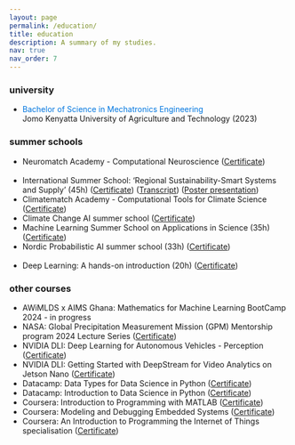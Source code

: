 ```yaml
---
layout: page
permalink: /education/
title: education
description: A summary of my studies.
nav: true
nav_order: 7
---
```


### university
- <span style="color:#0076df;">Bachelor of Science in Mechatronics Engineering</span><br>
Jomo Kenyatta University of Agriculture and Technology (2023)           	                                                                  

### summer schools
- Neuromatch Academy - Computational Neuroscience ([Certificate](https://portal.neuromatchacademy.org/certificate/0df3b00d-9700-44f9-bf76-70e81e8053bc))                                
- International Summer School: ‘Regional Sustainability-Smart Systems and Supply’ (45h) 
([Certificate](https://drive.google.com/file/d/11aNcZ8hoI1qB9LC0Pg6iwIZPqQYGR6I9/view?usp=sharing)) ([Transcript](https://drive.google.com/file/d/11arEifVwL25T7JCFm9emRkRT2mVh8Umh/view?usp=sharing)) ([Poster presentation](https://drive.google.com/file/d/1uwaYL2TBKnkYYzMrX4NXMpvTcTgIAAWe/view?usp=sharing))
- Climatematch Academy - Computational Tools for Climate Science ([Certificate](https://portal.neuromatchacademy.org/certificate/d4677640-2b80-4dca-9105-1c35601a48d1))            
- Climate Change AI summer school ([Certificate](https://drive.google.com/file/d/18wyrao8W9gYicnvmVIamM6HjHtmmTt29/view?usp=sharing))
- Machine Learning Summer School on Applications in Science (35h) ([Certificate](https://drive.google.com/file/d/1mwplsz9XLRtm6Lr1aqehYl2lmgbThnGk/view?usp=sharing))
- Nordic Probabilistic AI summer school (33h) ([Certificate](https://drive.google.com/file/d/1OgJrEAkxZmfY14GGinlzLY1MiSkLvFHf/view?usp=sharing))                                              
- Deep Learning: A hands-on introduction (20h) ([Certificate](https://drive.google.com/file/d/10gFx9tSKsQt0OL3JdPq3eo0MCmQtT2nc/view?usp=sharing))


### other courses
<!-- - Fast.ai: [Practical Deep Learning for Coders, Part 1](https://course.fast.ai/) - in progress -->
<!-- - AI Safety Collab Germany: AI Alignment - in progress -->
- AWiMLDS x AIMS Ghana: Mathematics for Machine Learning BootCamp 2024 - in progress
- NASA: Global Precipitation Measurement Mission (GPM) Mentorship program 2024 Lecture Series ([Certificate](https://drive.google.com/file/d/1MZ2lZyBWmwhjM1kqiV4WawdkljlbZ8Kl/view?usp=sharing))
- NVIDIA DLI: Deep Learning for Autonomous Vehicles - Perception ([Certificate](https://courses.nvidia.com/certificates/1fcefea6860e47418e74248154cbf1c5))
- NVIDIA DLI: Getting Started with DeepStream for Video Analytics on Jetson Nano ([Certificate](https://courses.nvidia.com/certificates/649c82d4c2414662a943b9cd68ba5f3f))
- Datacamp: Data Types for Data Science in Python ([Certificate](https://www.datacamp.com/statement-of-accomplishment/course/fd40b57f1987a86f86e79cf75a73744702038476))
- Datacamp: Introduction to Data Science in Python ([Certificate](https://www.datacamp.com/statement-of-accomplishment/course/6f064ced5cddaa1894bc0f8f03f662d11a265bab))
- Coursera: Introduction to Programming with MATLAB ([Certificate](https://www.datacamp.com/statement-of-accomplishment/course/6f064ced5cddaa1894bc0f8f03f662d11a265bab))
- Coursera: Modeling and Debugging Embedded Systems ([Certificate](https://coursera.org/share/be783493d3cf9438a930bc7f712969c9))
- Coursera: An Introduction to Programming the Internet of Things specialisation ([Certificate](https://www.coursera.org/account/accomplishments/specialization/88LN3K73QCQ2))

